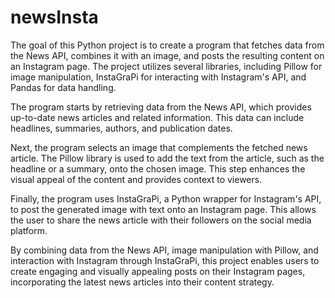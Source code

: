# newsInsta

The goal of this Python project is to create a program that fetches data from the News API, combines it with an image, and posts the resulting content on an Instagram page. The project utilizes several libraries, including Pillow for image manipulation, InstaGraPi for interacting with Instagram's API, and Pandas for data handling.

The program starts by retrieving data from the News API, which provides up-to-date news articles and related information. This data can include headlines, summaries, authors, and publication dates.

Next, the program selects an image that complements the fetched news article. The Pillow library is used to add the text from the article, such as the headline or a summary, onto the chosen image. This step enhances the visual appeal of the content and provides context to viewers.

Finally, the program uses InstaGraPi, a Python wrapper for Instagram's API, to post the generated image with text onto an Instagram page. This allows the user to share the news article with their followers on the social media platform.

By combining data from the News API, image manipulation with Pillow, and interaction with Instagram through InstaGraPi, this project enables users to create engaging and visually appealing posts on their Instagram pages, incorporating the latest news articles into their content strategy.
